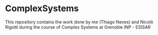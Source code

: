 # ComplexSystems
This repository contains the work done by me (Thiago Neves) and Nicolò Rigotti during the course of Complex Systems at Grenoble INP - ESISAR
